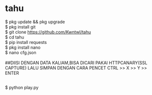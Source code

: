 # tahu

$ pkg update && pkg upgrade 
<br>
$ pkg install git
<br>
$ git clone https://github.com/Kwntwl/tahu 
<br>
$ cd tahu 
<br>
$ pip install requests 
<br>
$ pkg install nano
<br>
$ nano cfg.json 
<br>
<br>
##DIISI DENGAN DATA KALIAM,BISA DICARI PAKAI HTTPCANARY(SSL CAPTURE) LALU SIMPAN DENGAN CARA PENCET CTRL >> X >> Y >> ENTER <br>
<br>

$ python play.py
<br>
